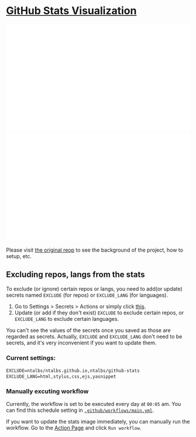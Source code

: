 # [GitHub Stats Visualization](https://github.com/jstrieb/github-stats)

<a href="https://github.com/jstrieb/github-stats">

![](https://github.com/ntalbs/github-stats/blob/master/generated/overview.svg)
![](https://github.com/ntalbs/github-stats/blob/master/generated/languages.svg)

</a>

Please visit [the original reop](https://github.com/jstrieb/github-stats) to see the background of the project, how to setup, etc.

## Excluding repos, langs from the stats
To exclude (or ignore) certain repos or langs, you need to add(or update) secrets named `EXCLUDE` (for repos) or `EXCLUDE_LANG` (for languages).

1. Go to Settings > Secrets > Actions or simply click [this](https://github.com/ntalbs/github-stats/settings/secrets/actions).
2. Update (or add if they don't exist) `EXCLUDE` to exclude certain repos, or `EXCLUDE_LANG` to exclude certain languages.

You can't see the values of the secrets once you saved as those are regarded as secrets. 
Actually, `EXCLUDE` and `EXCLUDE_LANG` don't need to be secrets, and it's very inconvenient if you want to update them. 

### Current settings:
```
EXCLUDE=ntalbs/ntalbs.github.io,ntalbs/github-stats
EXCLUDE_LANG=html,stylus,css,ejs,yasnippet
```

### Manually excuting workflow
Currently, the workflow is set to be executed every day at `00:05` am. You can find this schedule setting in [`.github/workflows/main.yml`](
https://github.com/ntalbs/github-stats/blob/master/.github/workflows/main.yml#L10).

If you want to update the stats image immediately, you can manually run the workflow. Go to the [Action Page](https://github.com/ntalbs/github-stats/actions/workflows/main.yml) and click `Run workflow`.
